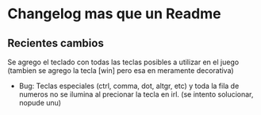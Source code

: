 # Changelog mas que un Readme

## Recientes cambios

Se agrego el teclado con todas las teclas posibles a utilizar en el juego (tambien se agrego la tecla [win] pero esa en meramente decorativa)

- Bug: Teclas especiales (ctrl, comma, dot, altgr, etc) y toda la fila de numeros no se ilumina al precionar la tecla en irl. (se intento solucionar, nopude unu)
